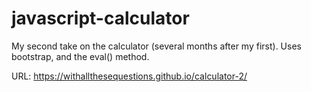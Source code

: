 # javascript-calculator

My second take on the calculator (several months after my first). Uses bootstrap, and the eval() method.

URL: https://withallthesequestions.github.io/calculator-2/
